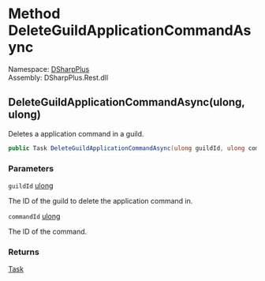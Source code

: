 # Method DeleteGuildApplicationCommandAsync

Namespace: [DSharpPlus](DSharpPlus.md)  
Assembly: DSharpPlus.Rest.dll

## <a id="DSharpPlus_DiscordRestClient_DeleteGuildApplicationCommandAsync_System_UInt64_System_UInt64_"></a>DeleteGuildApplicationCommandAsync\(ulong, ulong\)

Deletes a application command in a guild.

```csharp
public Task DeleteGuildApplicationCommandAsync(ulong guildId, ulong commandId)
```

### Parameters

`guildId` [ulong](https://learn.microsoft.com/dotnet/api/system.uint64)

The ID of the guild to delete the application command in.

`commandId` [ulong](https://learn.microsoft.com/dotnet/api/system.uint64)

The ID of the command.

### Returns

[Task](https://learn.microsoft.com/dotnet/api/system.threading.tasks.task)

